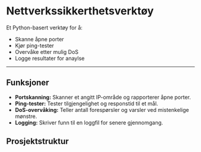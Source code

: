 # Nettverkssikkerthetsverktøy

Et Python-basert verktøy for å:
- Skanne åpne porter
- Kjør ping-tester
- Overvåke etter mulig DoS
- Logge resultater for anaylse

---

## Funksjoner

- **Portskanning:** Skanner et angitt IP-område og rapporterer åpne porter.
- **Ping-tester:** Tester tilgjengelighet og responstid til et mål.
- **DoS-overvåking:** Teller antall forespørsler og varsler ved mistenkelige mønstre.
- **Logging:** Skriver funn til en loggfil for senere gjennomgang.

## Prosjektstruktur

